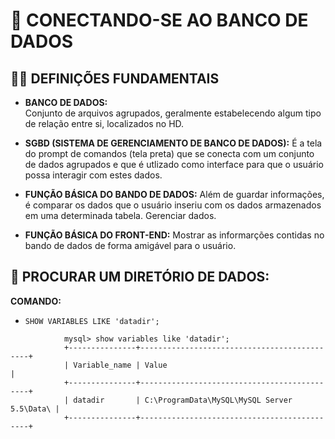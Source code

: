 # 🔌 **CONECTANDO-SE AO BANCO DE DADOS**

## 👩‍🏫 **DEFINIÇÕES FUNDAMENTAIS**

- **BANCO DE DADOS:** 	
	Conjunto de arquivos agrupados, geralmente estabelecendo algum tipo de relação entre si, localizados no HD.

- **SGBD (SISTEMA DE GERENCIAMENTO DE BANCO DE DADOS):** 
	É a tela do prompt de comandos (tela preta) que se conecta com um conjunto de dados agrupados e que é utlizado como interface para que o usuário possa interagir com estes dados.

- **FUNÇÃO BÁSICA DO BANDO DE DADOS:** 
	Além de guardar informações, é comparar os dados que o usuário inseriu com os dados armazenados em uma determinada tabela. Gerenciar dados.

- **FUNÇÃO BÁSICA DO FRONT-END:** 
	Mostrar as informarções contidas no bando de dados de forma amigável para o usuário.

## 🔎 **PROCURAR UM DIRETÓRIO DE DADOS:**

**COMANDO:** 
- `SHOW VARIABLES LIKE 'datadir';`

```
			mysql> show variables like 'datadir';
			+---------------+---------------------------------------------+
			| Variable_name | Value                                       |
			+---------------+---------------------------------------------+
			| datadir       | C:\ProgramData\MySQL\MySQL Server 5.5\Data\ |
			+---------------+---------------------------------------------+
```
